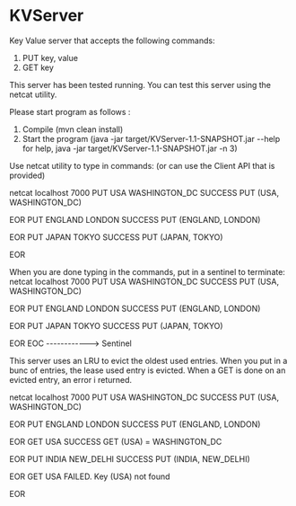 # KVServer

Key Value server that accepts the following commands:

1. PUT key, value
2. GET key

This server has been tested running. You can test this server using 
the netcat utility.

Please start program as follows :

1. Compile (mvn clean install)
2. Start the program (java -jar target/KVServer-1.1-SNAPSHOT.jar --help for help, java -jar target/KVServer-1.1-SNAPSHOT.jar -n 3)

Use netcat utility to type in commands: (or can use the Client API that is provided)

netcat localhost 7000
PUT USA WASHINGTON_DC
SUCCESS PUT (USA, WASHINGTON_DC)

EOR
PUT ENGLAND LONDON
SUCCESS PUT (ENGLAND, LONDON)

EOR
PUT JAPAN TOKYO
SUCCESS PUT (JAPAN, TOKYO)

EOR


When you are done typing in the commands, put in a sentinel to terminate:
netcat localhost 7000
PUT USA WASHINGTON_DC
SUCCESS PUT (USA, WASHINGTON_DC)

EOR
PUT ENGLAND LONDON
SUCCESS PUT (ENGLAND, LONDON)

EOR
PUT JAPAN TOKYO
SUCCESS PUT (JAPAN, TOKYO)

EOR
EOC ------------> Sentinel


This server uses an LRU to evict the oldest used entries. When you put in a 
bunc of entries, the lease used entry is evicted. When a GET is done on 
an evicted entry, an error i returned.

netcat localhost 7000                                                                  PUT USA WASHINGTON_DC
SUCCESS PUT (USA, WASHINGTON_DC)

EOR
PUT ENGLAND LONDON
SUCCESS PUT (ENGLAND, LONDON)

EOR
GET USA
SUCCESS GET (USA) = WASHINGTON_DC

EOR
PUT INDIA NEW_DELHI
SUCCESS PUT (INDIA, NEW_DELHI)

EOR
GET USA
FAILED. Key (USA) not found

EOR

